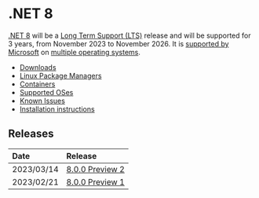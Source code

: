 # .NET 8

[.NET 8](https://devblogs.microsoft.com/dotnet/announcing-dotnet-8/) will be a [Long Term Support (LTS)](../../release-policies.md) release and will be supported for 3 years, from November 2023 to November 2026. It is [supported by Microsoft](../../microsoft-support.md) on [multiple operating systems](supported-os.md).

- [Downloads](https://dotnet.microsoft.com/download/dotnet/8.0)
- [Linux Package Managers](https://learn.microsoft.com/dotnet/core/install/linux)
- [Containers](https://mcr.microsoft.com/catalog?search=dotnet/)
- [Supported OSes](supported-os.md)
- [Known Issues](known-issues.md)
- [Installation instructions](install.md)

## Releases

| Date | Release |
| :-- | :-- |
| 2023/03/14 | [8.0.0 Preview 2](https://github.com/dotnet/core/blob/main/release-notes/8.0/preview/8.0.0-preview.2.md) |
| 2023/02/21 | [8.0.0 Preview 1](https://github.com/dotnet/core/blob/main/release-notes/8.0/preview/8.0.0-preview.1.md) |
